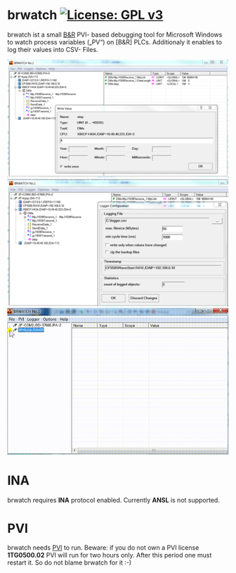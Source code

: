 # brwatch [![License: GPL v3](https://img.shields.io/badge/License-GPL%20v3-blue.svg)](https://www.gnu.org/licenses/gpl-3.0)

brwatch ist a small [B&amp;R](https://www.br-automation.com) PVI- based debugging tool for Microsoft Windows to watch process variables („PV“) on [B&amp;R] PLCs. 
Additionaly it enables to log their values into CSV- Files.

![Screenshot 1](https://github.com/hilch/brwatch/blob/master/screenshot1.PNG)
![Screenshot 2](https://github.com/hilch/brwatch/blob/master/screenshot2.PNG)
![Video](https://github.com/hilch/brwatch/blob/master/how_to_use.gif)

# INA
brwatch requires **INA** protocol enabled. 
Currently **ANSL** is not supported.

# PVI
brwatch needs [PVI](https://www.br-automation.com/en/downloads/#categories=Software/Automation+NET%2FPVI) to run.
Beware: if you do not own a PVI license **1TG0500.02** PVI will run for two hours only. After this period one must restart it.
So do not blame brwatch for it :-)


